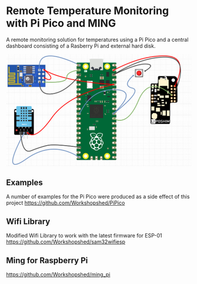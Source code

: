 # Remote Temperature Monitoring with Pi Pico and MING
A remote monitoring solution for temperatures using a Pi Pico and a central dashboard consisting of a Rasberry Pi and external hard disk.

![Circuit Diagram](https://raw.githubusercontent.com/Workshopshed/RemoteTemperatureMonitoring/main/CircuitDiagram.png)

## Examples
A number of examples for the Pi Pico were produced as a side effect of this project
https://github.com/Workshopshed/PiPico

## Wifi Library
Modified Wifi Library to work with the latest firmware for ESP-01
https://github.com/Workshopshed/sam32wifiesp

## Ming for Raspberry Pi
https://github.com/Workshopshed/ming_pi
